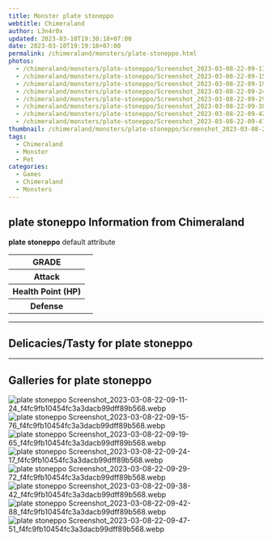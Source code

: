```yaml
---
title: Monster plate stoneppo
webtitle: Chimeraland
author: L3n4r0x
updated: 2023-03-10T19:30:18+07:00
date: 2023-03-10T19:19:18+07:00
permalink: /chimeraland/monsters/plate-stoneppo.html
photos:
  - /chimeraland/monsters/plate-stoneppo/Screenshot_2023-03-08-22-09-11-24_f4fc9fb10454fc3a3dacb99dff89b568.webp
  - /chimeraland/monsters/plate-stoneppo/Screenshot_2023-03-08-22-09-15-76_f4fc9fb10454fc3a3dacb99dff89b568.webp
  - /chimeraland/monsters/plate-stoneppo/Screenshot_2023-03-08-22-09-19-65_f4fc9fb10454fc3a3dacb99dff89b568.webp
  - /chimeraland/monsters/plate-stoneppo/Screenshot_2023-03-08-22-09-24-17_f4fc9fb10454fc3a3dacb99dff89b568.webp
  - /chimeraland/monsters/plate-stoneppo/Screenshot_2023-03-08-22-09-29-72_f4fc9fb10454fc3a3dacb99dff89b568.webp
  - /chimeraland/monsters/plate-stoneppo/Screenshot_2023-03-08-22-09-38-42_f4fc9fb10454fc3a3dacb99dff89b568.webp
  - /chimeraland/monsters/plate-stoneppo/Screenshot_2023-03-08-22-09-42-88_f4fc9fb10454fc3a3dacb99dff89b568.webp
  - /chimeraland/monsters/plate-stoneppo/Screenshot_2023-03-08-22-09-47-51_f4fc9fb10454fc3a3dacb99dff89b568.webp
thumbnail: /chimeraland/monsters/plate-stoneppo/Screenshot_2023-03-08-22-09-11-24_f4fc9fb10454fc3a3dacb99dff89b568.webp
tags:
  - Chimeraland
  - Monster
  - Pet
categories:
  - Games
  - Chimeraland
  - Monsters
---
```


<section id="bootstrap-wrapper"><link rel="stylesheet" href="https://rawcdn.githack.com/dimaslanjaka/Web-Manajemen/0c3b5aa1813bd4abcd2c11bf3e37928b15c28664/css/bootstrap-5-3-0-alpha3-wrapper.css"/><h2>plate stoneppo Information from Chimeraland</h2><p><b>plate stoneppo</b> default attribute <table><tr><th>GRADE</th><td></td></tr><tr><th>Attack</th><td></td></tr><tr><th>Health Point (HP)</th><td></td></tr><tr><th>Defense</th><td></td></tr></table></p><hr/><h2>Delicacies/Tasty for plate stoneppo</h2><hr/><div id="gallery"><h2>Galleries for plate stoneppo</h2><div class="row"><div class="col-lg-6 col-12"><img src="/chimeraland/monsters/plate-stoneppo/Screenshot_2023-03-08-22-09-11-24_f4fc9fb10454fc3a3dacb99dff89b568.webp" alt="plate stoneppo Screenshot_2023-03-08-22-09-11-24_f4fc9fb10454fc3a3dacb99dff89b568.webp"/></div><div class="col-lg-6 col-12"><img src="/chimeraland/monsters/plate-stoneppo/Screenshot_2023-03-08-22-09-15-76_f4fc9fb10454fc3a3dacb99dff89b568.webp" alt="plate stoneppo Screenshot_2023-03-08-22-09-15-76_f4fc9fb10454fc3a3dacb99dff89b568.webp"/></div><div class="col-lg-6 col-12"><img src="/chimeraland/monsters/plate-stoneppo/Screenshot_2023-03-08-22-09-19-65_f4fc9fb10454fc3a3dacb99dff89b568.webp" alt="plate stoneppo Screenshot_2023-03-08-22-09-19-65_f4fc9fb10454fc3a3dacb99dff89b568.webp"/></div><div class="col-lg-6 col-12"><img src="/chimeraland/monsters/plate-stoneppo/Screenshot_2023-03-08-22-09-24-17_f4fc9fb10454fc3a3dacb99dff89b568.webp" alt="plate stoneppo Screenshot_2023-03-08-22-09-24-17_f4fc9fb10454fc3a3dacb99dff89b568.webp"/></div><div class="col-lg-6 col-12"><img src="/chimeraland/monsters/plate-stoneppo/Screenshot_2023-03-08-22-09-29-72_f4fc9fb10454fc3a3dacb99dff89b568.webp" alt="plate stoneppo Screenshot_2023-03-08-22-09-29-72_f4fc9fb10454fc3a3dacb99dff89b568.webp"/></div><div class="col-lg-6 col-12"><img src="/chimeraland/monsters/plate-stoneppo/Screenshot_2023-03-08-22-09-38-42_f4fc9fb10454fc3a3dacb99dff89b568.webp" alt="plate stoneppo Screenshot_2023-03-08-22-09-38-42_f4fc9fb10454fc3a3dacb99dff89b568.webp"/></div><div class="col-lg-6 col-12"><img src="/chimeraland/monsters/plate-stoneppo/Screenshot_2023-03-08-22-09-42-88_f4fc9fb10454fc3a3dacb99dff89b568.webp" alt="plate stoneppo Screenshot_2023-03-08-22-09-42-88_f4fc9fb10454fc3a3dacb99dff89b568.webp"/></div><div class="col-lg-6 col-12"><img src="/chimeraland/monsters/plate-stoneppo/Screenshot_2023-03-08-22-09-47-51_f4fc9fb10454fc3a3dacb99dff89b568.webp" alt="plate stoneppo Screenshot_2023-03-08-22-09-47-51_f4fc9fb10454fc3a3dacb99dff89b568.webp"/></div></div></div></section>